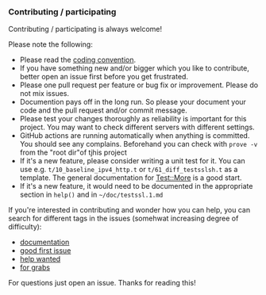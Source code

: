 
### Contributing / participating

Contributing / participating is always welcome!

Please note the following:

* Please read the [coding convention](https://github.com/testssl/testssl.sh/blob/3.2/Coding_Convention.md).
* If you have something new and/or bigger which you like to contribute, better open an issue first before you get frustrated.
* Please one pull request per feature or bug fix or improvement. Please do not mix issues.
* Documention pays off in the long run. So please your document your code and the pull request and/or commit message.
* Please test your changes thoroughly as reliability is important for this project. You may want to check different servers with different settings.
* GitHub actions are running automatically when anything is committed. You should see any complains. Beforehand you can check with `prove -v` from the "root dir"of tjhis project
* If it's a new feature, please consider writing a unit test for it. You can use e.g. `t/10_baseline_ipv4_http.t` or `t/61_diff_testsslsh.t` as a template. The general documentation for [Test::More](https://perldoc.perl.org/Test/More.html) is a good start.
* If it's a new feature, it would need to be documented in the appropriate section in `help()` and in `~/doc/testssl.1.md`

If you're interested in contributing and wonder how you can help, you can search for different tags in the issues (somehwat increasing degree of difficulty):
* [documentation](https://github.com/testssl/testssl.sh/issues?q=is:issue%20state:open%20label:documentation)
* [good first issue](https://github.com/testssl/testssl.sh/issues?q=is:issue%20state:open%20label:%22good%20first%20issue%22)
* [help wanted](https://github.com/testssl/testssl.sh/issues?q=is:issue%20state:open%20label:%22help%20wanted%22)
* [for grabs](https://github.com/testssl/testssl.sh/issues?q=is:issue%20state:open%20label:%22good%20first%20issue%22)

For questions just open an issue.  Thanks for reading this!


